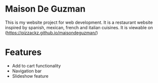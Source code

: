 # Maison De Guzman
This is my website project for web development. It is a restaurant website inspired by spanish, mexican, french and italian cuisines.
It is viewable on (https://pizzackz.github.io/maisondeguzman/)
# Features
- Add to cart functionality
- Navigation bar
- Slideshow feature
